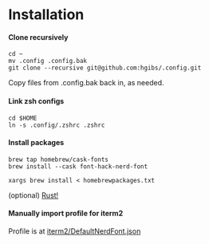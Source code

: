# Installation

#### Clone recursively
```
cd ~
mv .config .config.bak
git clone --recursive git@github.com:hgibs/.config.git
```

Copy files from .config.bak back in, as needed.

#### Link zsh configs
```
cd $HOME
ln -s .config/.zshrc .zshrc
```

#### Install packages

```
brew tap homebrew/cask-fonts
brew install --cask font-hack-nerd-font

xargs brew install < homebrewpackages.txt
```

(optional) [Rust!](https://www.rust-lang.org/tools/install) 

#### Manually import profile for iterm2

Profile is at [iterm2/DefaultNerdFont.json](iterm2/DefaultNerdFont.json)

